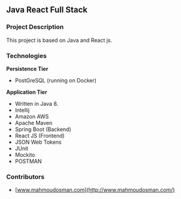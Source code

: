 ## Java React Full Stack 

### Project Description

This project is based on Java and React js.



### Technologies

**Persistence Tier**
- PostGreSQL (running on Docker)

**Application Tier**
- Written in Java 8.
- Intellij
- Amazon AWS
- Apache Maven
- Spring Boot (Backend)
- React JS (Frontend)
- JSON Web Tokens
- JUnit
- Mockito
- POSTMAN



 

### Contributors
- [www.mahmoudosman.com](http://www.mahmoudosman.com/)
